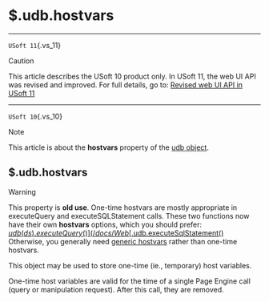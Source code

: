 # $.udb.hostvars



----

`USoft 11`{.vs_11}

> [!CAUTION]
> This article describes the USoft 10 product only.
> In USoft 11, the web UI API was revised and improved. For full details, go to:
> [Revised web UI API in USoft 11](/docs/Web%20and%20app%20UIs/UDB%20udb/Revised%20web%20UI%20API%20in%20USoft%2011.md)

----

`USoft 10`{.vs_10}

> [!NOTE]
> This article is about the **hostvars** property of the [udb object](/docs/Web%20and%20app%20UIs/UDB%20udb).

## **$.udb.hostvars**

> [!WARNING]
> This property is **old use**. One-time hostvars are mostly appropriate in executeQuery and executeSQLStatement calls. These two functions now have their own **hostvars** options, which you should prefer:
> [$udb(ds).executeQuery()](/docs/Web%20and%20app%20UIs/UDB%20DataSourceContainer/udbdsexecuteQuery.md)
> [$.udb.executeSqlStatement()](/docs/Web%20and%20app%20UIs/UDB%20udb/udbexecuteSQLStatement.md)
> Otherwise, you generally need [generic hostvars](/docs/Web%20and%20app%20UIs/UDB%20udb/udbgenericHostVar.md) rather than one-time hostvars.

This object may be used to store one-time (ie., temporary) host variables.

One-time host variables are valid for the time of a single Page Engine call (query or manipulation request). After this call, they are removed.